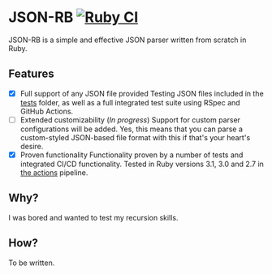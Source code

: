 # JSON-RB [![Ruby CI](https://github.com/Shannarra/json-rb/actions/workflows/ruby.yml/badge.svg)](https://github.com/Shannarra/json-rb/actions/workflows/ruby.yml)

JSON-RB is a simple and effective JSON parser written from scratch in Ruby.

## Features
- [x] Full support of any JSON file provided
    Testing JSON files included in the [tests](./tests) folder, as well as a full integrated test suite using RSpec and GitHub Actions.
- [ ] Extended customizability (*In progress*)
    Support for custom parser configurations will be added.
    Yes, this means that you can parse a custom-styled JSON-based file format with this if that's your heart's desire.
- [x] Proven functionality
    Functionality proven by a number of tests and integrated CI/CD functionality.
    Tested in Ruby versions 3.1, 3.0 and 2.7 in [the actions](https://github.com/Shannarra/json-rb/actions) pipeline.

## Why?
I was bored and wanted to test my recursion skills. 

## How? 
To be written.
